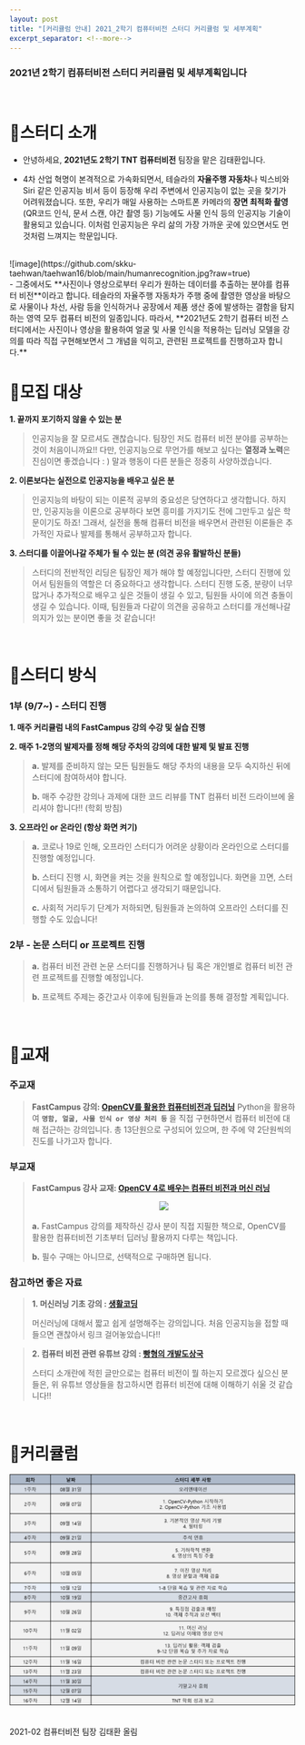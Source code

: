 ```yaml
---
layout: post
title: "[커리큘럼 안내] 2021_2학기 컴퓨터비전 스터디 커리큘럼 및 세부계획"
excerpt_separator: <!--more-->
---
```


### **2021년 2학기 컴퓨터비전 스터디 커리큘럼 및 세부계획입니다**
<!--more-->

<br>

# 🔔스터디 소개 

- 안녕하세요, **2021년도 2학기 TNT 컴퓨터비전** 팀장을 맡은 김태환입니다.

- 4차 산업 혁명이 본격적으로 가속화되면서, 테슬라의 **자율주행 자동차**나 빅스비와 Siri 같은 인공지능 비서 등이 등장해 우리 주변에서 인공지능이 없는 곳을 찾기가 어려워졌습니다. 또한, 우리가 매일 사용하는 스마트폰 카메라의 **장면 최적화 촬영**(QR코드 인식, 문서 스캔, 야간 촬영 등) 기능에도 사물 인식 등의 인공지능 기술이 활용되고 있습니다. 이처럼 인공지능은 우리 삶의 가장 가까운 곳에 있으면서도 먼 것처럼 느껴지는 학문입니다.
<br>
![image](https://github.com/skku-taehwan/taehwan16/blob/main/humanrecognition.jpg?raw=true)
<br>
- 그중에서도 **사진이나 영상으로부터 우리가 원하는 데이터를 추출하는 분야를 컴퓨터 비전**이라고 합니다. 테슬라의 자율주행 자동차가 주행 중에 촬영한 영상을 바탕으로 사물이나 차선, 사람 등을 인식하거나 공장에서 제품 생산 중에 발생하는 결함을 탐지하는 영역 모두 컴퓨터 비전의 일종입니다. 따라서, **2021년도 2학기 컴퓨터 비전 스터디에서는 사진이나 영상을 활용하여 얼굴 및 사물 인식을 적용하는 딥러닝 모델을 강의를 따라 직접 구현해보면서 그 개념을 익히고, 관련된 프로젝트를 진행하고자 합니다.** 

<br>

# 🔔모집 대상

**1. 끝까지 포기하지 않을 수 있는 분**
>인공지능을 잘 모르셔도 괜찮습니다. 팀장인 저도 컴퓨터 비전 분야를 공부하는 것이 처음이니까요!! 다만, 인공지능으로 무언가를 해보고 싶다는 **열정과 노력**은 진심이면 좋겠습니다 : ) 말과 행동이 다른 분들은 정중히 사양하겠습니다.

**2. 이론보다는 실전으로 인공지능을 배우고 싶은 분**
> 인공지능의 바탕이 되는 이론적 공부의 중요성은 당연하다고 생각합니다. 하지만, 인공지능을 이론으로 공부하다 보면 흥미를 가지기도 전에 그만두고 싶은 학문이기도 하죠! 그래서, 실전을 통해 컴퓨터 비전을 배우면서 관련된 이론들은 추가적인 자료나 발제를 통해서 공부하고자 합니다.

 **3. 스터디를 이끌어나갈 주체가 될 수 있는 분 (의견 공유 활발하신 분들)**
> 스터디의 전반적인 리딩은 팀장인 제가 해야 할 예정입니다만, 스터디 진행에 있어서 팀원들의 역할은 더 중요하다고 생각합니다.
> 스터디 진행 도중, 분량이 너무 많거나 추가적으로 배우고 싶은 것들이 생길 수 있고, 팀원들 사이에 의견 충돌이 생길 수 있습니다.
> 이때, 팀원들과 다같이 의견을 공유하고 스터디를 개선해나갈 의지가 있는 분이면 좋을 것 같습니다! 

<br>

# 🔔스터디 방식

### **1부 (9/7~) - 스터디 진행**

 **1. 매주 커리큘럼 내의 FastCampus 강의 수강 및 실습 진행**

 **2. 매주 1-2명의 발제자를 정해 해당 주차의 강의에 대한 발제 및 발표 진행**

 > **a.** 발제를 준비하지 않는 모든 팀원들도 해당 주차의 내용을 모두 숙지하신 뒤에 스터디에 참여하셔야 합니다.
 > 
 > **b.** 매주 수강한 강의나 과제에 대한 코드 리뷰를 TNT 컴퓨터 비전 드라이브에 올리셔야 합니다!! (학회 방침)  

 **3. 오프라인 or 온라인 (항상 화면 켜기)**

>**a.** 코로나 19로 인해, 오프라인 스터디가 어려운 상황이라 온라인으로 스터디를 진행할 예정입니다.
>
> **b.** 스터디 진행 시, 화면을 켜는 것을 원칙으로 할 예정입니다. 화면을 끄면, 스터디에서 팀원들과 소통하기 어렵다고 생각되기 때문입니다.
> 
> **c.** 사회적 거리두기 단계가 저하되면, 팀원들과 논의하여 오프라인 스터디를 진행할 수도 있습니다!

### **2부 - 논문 스터디 or 프로젝트 진행**

> **a.** 컴퓨터 비전 관련 논문 스터디를 진행하거나 팀 혹은 개인별로 컴퓨터 비전 관련 프로젝트를 진행할 예정입니다.
> 
> **b.** 프로젝트 주제는 중간고사 이후에 팀원들과 논의를 통해 결정할 계획입니다.

<br>

# 🔔교재

### 주교재 ###

> **FastCampus 강의: [OpenCV를 활용한 컴퓨터비전과 딥러닝](https://fastcampus.co.kr/dev_online_cvodl)**
> Python을 활용하여 **`명함, 얼굴, 사물 인식 or 영상 처리 등`** 을 직접 구현하면서 컴퓨터 비전에 대해 접근하는 강의입니다.
>   총 13단원으로 구성되어 있으며, 한 주에 약 2단원씩의 진도를 나가고자 합니다.

### 부교재 ###

>**FastCampus 강사 교재: [OpenCV 4로 배우는 컴퓨터 비전과 머신 러닝](http://www.kyobobook.co.kr/product/detailViewKor.laf?mallGb=KOR&ejkGb=KOR&barcode=9791160507652)**
> <p align = "center"> <img src = "http://image.kyobobook.co.kr/images/book/xlarge/652/x9791160507652.jpg" width = 500></p>
> 
>  **a.** FastCampus 강의를 제작하신 강사 분이 직접 지필한 책으로, OpenCV를 활용한 컴퓨터비전 기초부터 딥러닝 활용까지 다루는 책입니다.
>  
>  __b.__ 필수 구매는 아니므로, 선택적으로 구매하면 됩니다. 

### 참고하면 좋은 자료 ###
> **1. 머신러닝 기초 강의 : [생활코딩](https://www.youtube.com/playlist?list=PLuHgQVnccGMDy5oF7G5WYxLF3NCYhB9H9)**
>
> 머신러닝에 대해서 짧고 쉽게 설명해주는 강의입니다. 처음 인공지능을 접할 때 들으면 괜찮아서 링크 걸어놓았습니다!!

> **2. 컴퓨터 비전 관련 유튜브 강의 : [빵형의 개발도상국](https://www.youtube.com/playlist?list=PL-xmlFOn6TUKlxlh3PIuAzHkJakFlcDvY)**
>
> 스터디 소개란에 적힌 글만으로는 컴퓨터 비전이 뭘 하는지 모르겠다 싶으신 분들은, 위 유튜브 영상들을 참고하시면 컴퓨터 비전에 대해 이해하기 쉬울 것 같습니다!! 

<br>

# 🔔커리큘럼
![image](/assets/img/21-02-computer-vision.png)

<br>

<footer>
    2021-02 컴퓨터비전 팀장 김태환 올림
</footer>

<br>

